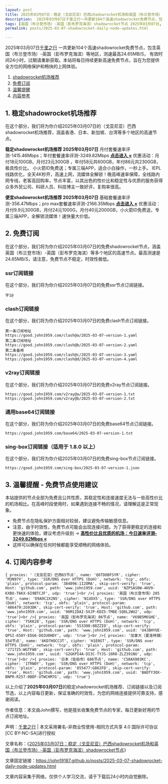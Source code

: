 ```yaml
---
layout: post
title: 2025年03月07日：稳定（戈亚尼亚）巴西shadowrocket机场和英国（布兰登市场）节点
description:  2025年03月07日千里之行一共更新104个高速shadowrocket免费节点，包含英国（布兰登市场）-英国（彭布罗克海滨）等地区，测速最高24.65MB/S， 有效时间24小时，过期请重新获取。本站将每日持续更新高速免费节点，旨在为您提供全方位的网络保护和畅快的上网体验
tags: [英国（布兰登市场）-英国（彭布罗克海滨）shadowrocket节点 2025年03月07日, （戈亚尼亚）巴西稳定shadowrocket机场推荐 2025年03月07日]
permalink: posts/2025-03-07-shadowrocket-daily-node-updates.html

---
```



2025年03月07日[千里之行](https://john19187.github.io) 一共更新104个高速shadowrocket免费节点，包含英国（布兰登市场）-英国（彭布罗克海滨）等地区，测速最高24.65MB/S， 有效时间24小时，过期请重新获取。本站将每日持续更新高速免费节点，旨在为您提供全方位的网络保护和畅快的上网体验。

1. [shadowrocket机场推荐](#1-稳定shadowrocket机场推荐)
2. [免费订阅](#2-免费订阅)
3. [温馨提醒](#3-温馨提醒---免费节点使用建议)
4. [内容参考](#4-订阅内容参考)

## 1. 稳定shadowrocket机场推荐

在这个部分，我们将为你介绍2025年03月07日的（戈亚尼亚）巴西shadowrocket机场推荐，涵盖香港、日本、新加坡、台湾等多个地区的高速节点。

<div class="good cat1"><strong>稳定shadowrocket机场推荐 2025年03月07日</strong> 月付套餐速率评测-1415.46Mbps；年付套餐速率评测-3249.82Mbps <strong><a href="https://good.john1959.com/lepl/2025-03-07" target="_blank">点击进入 «</a></strong> 优惠活动：月付18元100GB，月付23元300GB ，年付58元共600GB，年付86元共2300GB，极具性价比。 小火箭ID免费送；专属三端APP，适合小白操作，一秒上手。 IEPL线路优化，全天4K秒开，高速上网，流媒体全解锁！晚高峰速率保障，全线路内网专线，老客高回购率，节点丰富，以其出色的性价比和稳定性与优质的服务获得众多外贸公司、科研人员、科技博主一致好评，复购率很高。</div><div class="good cat2">

<strong>便宜shadowrocket机场推荐 2025年03月07日</strong> 基础套餐速率评测-356.47Mbps；pro max套餐速率评测-2166.35Mbps <strong><a href="https://good.john1959.com/cheap/2025-03-07" target="_blank">点击进入 «</a></strong> 优惠活动：月付9.9元300GB，月付24元1000G，月付40元2000GB，小火箭ID免费送，专属三端APP，全解锁流媒体！速快量大价低。</div>

## 2. 免费订阅

在这个部分，我们将为你介绍2025年03月07日的免费shadowrocket节点，涵盖英国（布兰登市场）-英国（彭布罗克海滨）等多个地区的高速节点。最高测速是24.65MB/S，请注意，免费节点不稳定，时效性极低。

### ssr订阅链接

在这个部分，我们将为你介绍2025年03月07日的免费ssr节点订阅链接。

```
字1@
```

### clash订阅链接

在这个部分，我们将为你介绍2025年03月07日的免费clash节点订阅链接。

```
第一条订阅地址
https://good.john1959.com/clash@a/2025-03-07-version-1.yaml
第二条订阅地址
https://good.john1959.com/clash@b/2025-03-07-version-2.yaml
第二条备用
https://good.john1959.com/clash@c/2025-03-07-version-3.yaml
https://good.john1959.com/clash@d/2025-03-07-version-4.yaml
```

### v2ray订阅链接

在这个部分，我们将为你介绍2025年03月07日的免费v2ray节点订阅链接。

```
https://good.john1959.com/v2ray@a/2025-03-07-version-1.txt
https://good.john1959.com/v2ray@b/2025-03-07-version-2.txt
```

### 通用base64订阅链接

在这个部分，我们将为你介绍2025年03月07日的免费base64节点订阅链接。

```
https://good.john1959.com/base64/2025-03-07-version-1.txt
```

### sing-box订阅链接（适用于 1.8.0 以上）

在这个部分，我们将为你介绍2025年03月07日的免费sing-box节点订阅链接。

```
https://good.john1959.com/sing-box/2025-03-07-version-1.json
```

## 3. 温馨提醒 - 免费节点使用建议

本站提供的节点全部为免费且公共性质，其稳定性和连接速度无法与一些高性价比的机场相比。在高峰时段使用时，如果遇到连接不畅的情况，请理解这是正常现象。

- 免费节点在隐私保护方面相对较弱，建议避免传输敏感信息。
- 注意，由于时效性，免费节点可能会出现连接问题。为了获得更稳定的连接和更快速的体验，建议考虑升级到 → <strong>[高性价比且优质的机场：今日速率评测- 3249.82Mbps «](https://good.john1959.com/lepl/2025-03-07)</strong>
- 这样可以确保在任何时候都能享受顺畅的网络体验。

## 4. 订阅内容参考

```
{ proxies: '（戈亚尼亚）巴西65节点', name: 'Q6TDOBFSYR', cipher: 'M3N97V', type: 'SSR/DNS over HTTPS (DoH)', network: 'tcp', obfs: 'plain', protocol-param: '384096:1I2OMA', skip-cert-verify: 'true', Host: 'github.com', path: 'www.john1959.com', uuid: 'NZPSAS0W-4HV9-KXBO-T6KX-6I9BTCJF', udp: 'true'}<br />{ proxies: '英国（布兰登市场）205节点', name: 'D9A9C2X2N5', cipher: 'N1UOX5', type: 'SSR/DNS over HTTPS (DoH)', network: 'tcp', obfs: 'plain', protocol-param: '486479:2G93DK', skip-cert-verify: 'true', Host: 'github.com', path: 'www.john1959.com', uuid: '96M1IDAI-5XJP-KDZ5-TM8E-SQ6L2WU2', udp: 'true'}<br />{ proxies: '英国（彭布罗克海滨）86节点', name: 'V69B5M6SHE', cipher: 'TSKK28', type: 'SSR/DNS over HTTPS (DoH)', network: 'tcp', obfs: 'plain', protocol-param: '553380:88ZZIO', skip-cert-verify: 'true', Host: 'github.com', path: 'www.john1959.com', uuid: 'U4JBHYUE-QPSI-658Y-EDG6-DO2U0HDY', udp: 'true'}<br />{ proxies: '加拿大（夏洛特镇）554节点', name: '6KD7HOCC3T', cipher: 'H1E0GT', type: 'SSR/DNS over HTTPS (DoH)', network: 'tcp', obfs: 'plain', protocol-param: '271725:WGTFW8', skip-cert-verify: 'true', Host: 'github.com', path: 'www.john1959.com', uuid: 'G2GKPI4A-DI3C-TYJS-16R0-ZLZ391NU', udp: 'true'}<br />{ proxies: '日本（佐伯市）686节点', name: 'CS0AX903KC', cipher: '1TRN0Y', type: 'SSR/DNS over HTTPS (DoH)', network: 'tcp', obfs: 'plain', protocol-param: '855477:G862FD', skip-cert-verify: 'true', Host: 'github.com', path: 'www.john1959.com', uuid: 'BADTY3OX-BNPR-R257-0BDF-UTWCHM7G', udp: 'true'}
```

以上介绍了<strong>2025年03月07日</strong>的稳定shadowrocket机场推荐、订阅链接以及订阅节选，以上内容每日更新，保证准确的时效性，为您的网络连接提供可靠支持，感谢阅读。

作者信息：本文由John撰写，他是擅长收集免费节点的专家，每日更新好用的节点订阅地址。

声明：[千里之行](https://john19187.github.io) | 本文采用署名-非商业性使用-相同方式共享 4.0 国际许可协议[CC BY-NC-SA]进行授权

文章名称：《[2025年03月07日：稳定（戈亚尼亚）巴西shadowrocket机场和英国（布兰登市场）-英国（彭布罗克海滨）shadowrocket节点](https://john19187.github.io/posts/2025-03-07-shadowrocket-daily-node-updates.html)》

文章固定链接：https://john19187.github.io/posts/2025-03-07-shadowrocket-daily-node-updates.html


文章内容采集于网络，仅供个人学习交流，请于下载后24小时内自觉删除。
